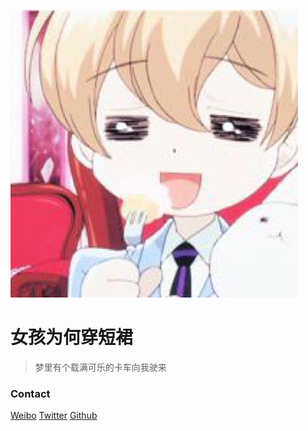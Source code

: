 ![avatar](/static/img/avatar.jpg)

# 女孩为何穿短裙

> 梦里有个载满可乐的卡车向我驶来

### Contact

[Weibo](http://weibo.com/5434512907)
[Twitter](https://twitter.com/iggppc)
[Github](https://github.com/donghaichen)

